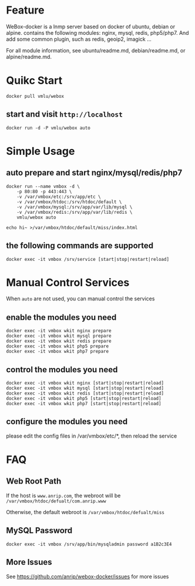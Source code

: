 # Feature

WeBox-docker is a lnmp server based on docker of ubuntu, debian or alpine. contains the following modules: nginx, mysql, redis, php5/php7. And add some common plugin, such as redis, geoip2, imagick ...

For all module information, see ubuntu/readme.md, debian/readme.md, or alpine/readme.md.

# Quikc Start

```shell
docker pull vmlu/webox
```

## start and visit `http://localhost`

```shell
docker run -d -P vmlu/webox auto
```

# Simple Usage

## auto prepare and start nginx/mysql/redis/php7

```shell
docker run --name vmbox -d \
    -p 80:80 -p 443:443 \
    -v /var/vmbox/etc:/srv/app/etc \
    -v /var/vmbox/htdoc:/srv/htdoc/default \
    -v /var/vmbox/mysql:/srv/app/var/lib/mysql \
    -v /var/vmbox/redis:/srv/app/var/lib/redis \
    vmlu/webox auto

echo hi~ >/var/vmbox/htdoc/default/miss/index.html
```

## the following commands are supported

```shell
docker exec -it vmbox /srv/service [start|stop|restart|reload]
```

# Manual Control Services

When `auto` are not used, you can manual control the services

## enable the modules you need

```shell
docker exec -it vmbox wkit nginx prepare
docker exec -it vmbox wkit mysql prepare
docker exec -it vmbox wkit redis prepare
docker exec -it vmbox wkit php5 prepare
docker exec -it vmbox wkit php7 prepare
```

## control the modules you need

```shell
docker exec -it vmbox wkit nginx [start|stop|restart|reload]
docker exec -it vmbox wkit mysql [start|stop|restart|reload]
docker exec -it vmbox wkit redis [start|stop|restart|reload]
docker exec -it vmbox wkit php5 [start|stop|restart|reload]
docker exec -it vmbox wkit php7 [start|stop|restart|reload]
```

## configure the modules you need

please edit the config files in /var/vmbox/etc/\*, then reload the service

# FAQ

## Web Root Path

If the host is `www.anrip.com`, the webroot will be `/var/vmbox/htdoc/defualt/com.anrip.www`

Otherwise, the default webroot is `/var/vmbox/htdoc/defualt/miss`

## MySQL Password

```shell
docker exec -it vmbox /srv/app/bin/mysqladmin password a1B2c3E4
```

## More Issues

See https://github.com/anrip/webox-docker/issues for more issues
